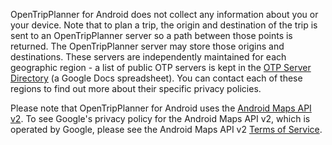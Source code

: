 OpenTripPlanner for Android does not collect any information about you or your device.  Note that to plan a trip, the origin and destination of the trip is sent to an OpenTripPlanner server so a path between those points is returned.  The OpenTripPlanner server may store those origins and destinations.  These servers are independently maintained for each geographic region - a list of public OTP servers is kept in the [OTP Server Directory](https://docs.google.com/spreadsheet/ccc?key=0AgWy8ujaGosCdDhxTC04cUZNeHo0eGFBQTBpU2dxN0E&hl=en_US&authkey=CK-H__IP#gid=1) (a Google Docs spreadsheet).  You can contact each of these regions to find out more about their specific privacy policies.

Please note that OpenTripPlanner for Android uses the [Android Maps API v2](https://developers.google.com/maps/documentation/android/).  To see Google's privacy policy for the Android Maps API v2, which is operated by Google, please see the Android Maps API v2 [Terms of Service](https://developers.google.com/maps/terms).
